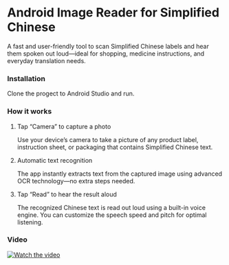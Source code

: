 # Android Image Reader for Simplified Chinese
A fast and user-friendly tool to scan Simplified Chinese labels and hear them spoken out loud—ideal for shopping, medicine instructions, and everyday translation needs.

### Installation
Clone the progect to Android Studio and run.

### How it works
1. Tap “Camera” to capture a photo

     Use your device’s camera to take a picture of any product label, instruction sheet, or packaging that contains Simplified Chinese text.

2. Automatic text recognition

      The app instantly extracts text from the captured image using advanced OCR technology—no extra steps needed.
   
3. Tap “Read” to hear the result aloud

     The recognized Chinese text is read out loud using a built-in voice engine. You can customize the speech speed and pitch for optimal listening.

### Video
[![Watch the video](https://img.youtube.com/vi/视频ID/hqdefault.jpg)]([https://www.youtube.com/watch?v=视频ID](https://youtube.com/shorts/OxM237Mye50))
